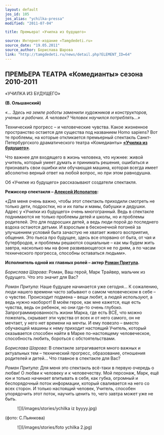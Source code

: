 ```yaml
---
layout: default
jos_id: 105
jos_alias: "ychilka-pressa"
modified: "2011-07-04"

title: Премьера! «Училка из будущего»

source: Интернет-издание «Tamgdedeti.ru»
source_date: "19.05.2011"
source_author: Борислава Шарова
link: "http://tamgdedeti.ru/news/detail.php?ELEMENT_ID=64"
---
```


## ПРЕМЬЕРА ТЕАТРА «Комедианты» сезона 2010-2011

«УЧИЛКА ИЗ БУДУЩЕГО»

**(В. Ольшанский)**

_«… Здесь на земле роботы заменили художников
и конструкторов, ученых и рабочих.
А человек? Человек научился потреблять…»_

Технический прогресс – и человеческие чувства. Какое жизненное пространство остается для существа под названием Homo sapiens? Вот те проблемы, на которые откликается премьерный спектакль Санкт-Петербургского драматического театра «Комедианты» **[«Училка из будущего»](90-ychilka.html)**.

Что важнее для входящего в жизнь человека, что нужнее: живой учитель, который умеет думать и принимать решения, ошибаться и признавать свои ошибки или обучающая машина, которая всегда имеет абсолютно верный ответ на любой вопрос, но при этом равнодушна.

Об «Училке из будущего» рассказывают создатели спектакля.

**Режиссер спектакля – [Алексей Исполатов](53-aleksei-ispolatov.html):**

«Для меня очень важно, чтобы этот спектакль приходили смотреть не только дети, подростки, но и их папы и мамы, бабушки и дедушки. Адрес у «Училки из будущего» очень многогранный. Ведь в спектакле поднимаются не только проблемы детей и школы, но и проблемы родителей. Это для подросших детей, а ведь люди порой до последнего вздоха остаются детьми. И взрослым в бесконечной погоней за улучшением условий быта зачастую не хватает живого восприятия, общения. Это пьеса про будущее, здесь все оторвано от быта, от чая и бутербродов, и проблемы решаются социальные – как мы будем жить завтра, насколько мы на фоне развивающегося не по дням, а по часам технического прогресса, способны оставаться людьми».

**Исполнитель одной их главных ролей – актер [Роман Притула](50-roman-pritula.html).**

_Борислава Шарова_: Роман, Ваш герой, Марк Трайвер, мальчик из будущего. Что это значит для Вас?

_Роман Притула_: Наше будущее начинается уже сегодня… К сожалению, люди нашего времени часто забывают о самом человеческом в себе – о чувстве. Происходит подмена – вещи любят, а людей используют, а ведь нужно наоборот! В моём герое, как мне кажется, еще есть чувства, ведь он ребенок, но они где-то очень глубоко. Запрограммированность жизни Марка, где есть ВСЁ, что можно пожелать, скрывает эти чувства от всех и от него самого, он не мечтает, у него нет времени на мечты. И ему повезло – вместо обучающей машины к нему приходит настоящий Учитель, который оказывается способен найти в Марке по-настоящему человеческое, способность любить, бороться с обстоятельствами.

_Борислава Шарова_: В спектакле затрагивается много важных и актуальных тем – технический прогресс, образование, отношения родителей и детей… Что главное в спектакле для Вас?

_Роман Притула_: Для меня это спектакль всё-таки в первую очередь о любви! О любви к человеку и к человечеству. Мой персонаж, Марк, ещё юн и только начинает впитывать в себя, как губка, огромный и беспорядочный поток информации, который сваливается на него со всех сторон. И только настоящий человек, Учитель, способен упорядочить этот поток, научить ценить то, чего завтра может уже не быть.

<figure>
![](/images/stories/ychilka iz byyyy.jpg)
</figure>

(фото: С.Пьянкова)

<figure>
![](/images/stories/foto ychilka 2.jpg)
</figure>